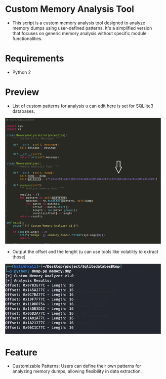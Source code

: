 # Custom Memory Analysis Tool

* This script is a custom memory analysis tool designed to analyze memory dumps using user-defined patterns. It's a simplified version that focuses on generic memory analysis without specific module functionalities.

# Requirements

* Python 2

# Preview

* List of custom patterns for analysis u can edit here is set for SQLlite3 databases.
  
![Alt Text](images/image.PNG)
* Output the offset and the lenght (u can use tools like volatility to extract those)

![Alt Text](images/image2.PNG)

# Feature

* Customizable Patterns: Users can define their own patterns for analyzing memory dumps, allowing flexibility in data extraction.
